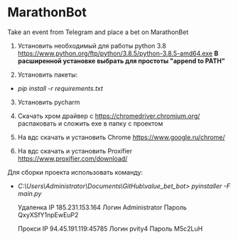 # MarathonBot
Take an event from Telegram and place a bet on MarathonBet

1. Установить необходимый для работы python 3.8  https://www.python.org/ftp/python/3.8.5/python-3.8.5-amd64.exe
**В расширенной установке выбрать для простоты "append to PATH"**   

2. Установить пакеты:  

- *pip install -r requirements.txt*

3. Установить pycharm

4. Скачать хром драйвер с https://chromedriver.chromium.org/ распаковать и сложить exe в папку с проектом

5. На вдс скачать и установить Chrome https://www.google.ru/chrome/

6. На вдс скачать и установить Proxifier https://www.proxifier.com/download/

Для сборки проекта использовать команду:
- *C:\Users\Administrator\Documents\GitHub\value_bet_bot> pyinstaller -F main.py*

	Удаленка
IP 	    185.231.153.164
Логин 	Administrator
Пароль 	QxyXSfY1npEwEuP2

	Прокси
IP	    94.45.191.119:45785
Логин 	pvity4
Пароль	M5c2LuH

